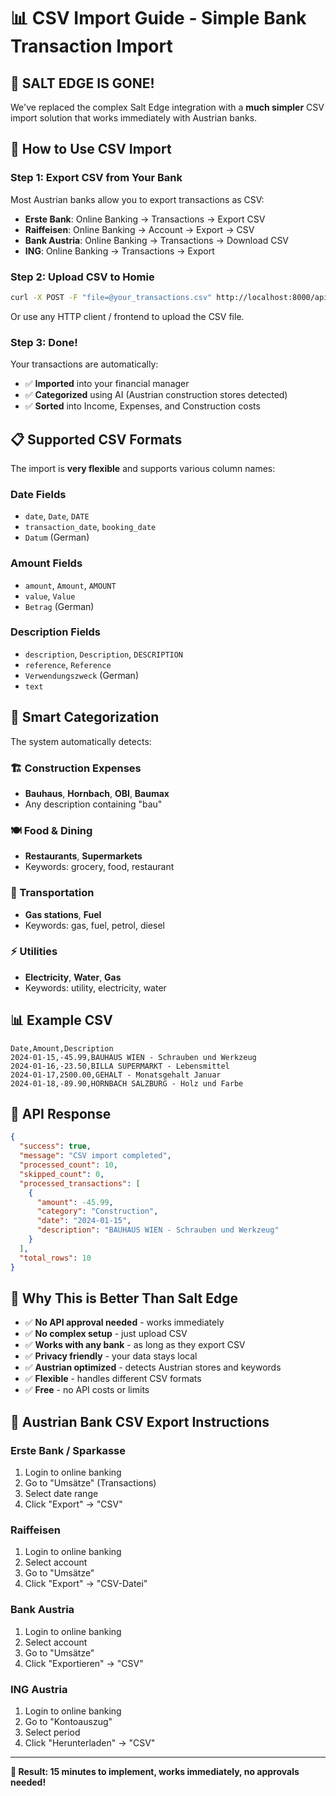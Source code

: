 # 📊 CSV Import Guide - Simple Bank Transaction Import

## 🎉 **SALT EDGE IS GONE!** 
We've replaced the complex Salt Edge integration with a **much simpler** CSV import solution that works immediately with Austrian banks.

## 🚀 How to Use CSV Import

### Step 1: Export CSV from Your Bank
Most Austrian banks allow you to export transactions as CSV:
- **Erste Bank**: Online Banking → Transactions → Export CSV
- **Raiffeisen**: Online Banking → Account → Export → CSV
- **Bank Austria**: Online Banking → Transactions → Download CSV
- **ING**: Online Banking → Transactions → Export

### Step 2: Upload CSV to Homie
```bash
curl -X POST -F "file=@your_transactions.csv" http://localhost:8000/api/financial/import-csv
```

Or use any HTTP client / frontend to upload the CSV file.

### Step 3: Done! 
Your transactions are automatically:
- ✅ **Imported** into your financial manager
- ✅ **Categorized** using AI (Austrian construction stores detected)
- ✅ **Sorted** into Income, Expenses, and Construction costs

## 📋 Supported CSV Formats

The import is **very flexible** and supports various column names:

### Date Fields
- `date`, `Date`, `DATE`
- `transaction_date`, `booking_date`
- `Datum` (German)

### Amount Fields  
- `amount`, `Amount`, `AMOUNT`
- `value`, `Value`
- `Betrag` (German)

### Description Fields
- `description`, `Description`, `DESCRIPTION`
- `reference`, `Reference`
- `Verwendungszweck` (German)
- `text`

## 🎯 Smart Categorization

The system automatically detects:

### 🏗️ Construction Expenses
- **Bauhaus**, **Hornbach**, **OBI**, **Baumax**
- Any description containing "bau"

### 🍽️ Food & Dining  
- **Restaurants**, **Supermarkets**
- Keywords: grocery, food, restaurant

### 🚗 Transportation
- **Gas stations**, **Fuel**
- Keywords: gas, fuel, petrol, diesel

### ⚡ Utilities
- **Electricity**, **Water**, **Gas**
- Keywords: utility, electricity, water

## 📊 Example CSV

```csv
Date,Amount,Description
2024-01-15,-45.99,BAUHAUS WIEN - Schrauben und Werkzeug
2024-01-16,-23.50,BILLA SUPERMARKT - Lebensmittel  
2024-01-17,2500.00,GEHALT - Monatsgehalt Januar
2024-01-18,-89.90,HORNBACH SALZBURG - Holz und Farbe
```

## 🔧 API Response

```json
{
  "success": true,
  "message": "CSV import completed",
  "processed_count": 10,
  "skipped_count": 0,
  "processed_transactions": [
    {
      "amount": -45.99,
      "category": "Construction", 
      "date": "2024-01-15",
      "description": "BAUHAUS WIEN - Schrauben und Werkzeug"
    }
  ],
  "total_rows": 10
}
```

## 🎉 Why This is Better Than Salt Edge

- ✅ **No API approval needed** - works immediately
- ✅ **No complex setup** - just upload CSV
- ✅ **Works with any bank** - as long as they export CSV
- ✅ **Privacy friendly** - your data stays local
- ✅ **Austrian optimized** - detects Austrian stores and keywords
- ✅ **Flexible** - handles different CSV formats
- ✅ **Free** - no API costs or limits

## 🏦 Austrian Bank CSV Export Instructions

### Erste Bank / Sparkasse
1. Login to online banking
2. Go to "Umsätze" (Transactions)
3. Select date range
4. Click "Export" → "CSV"

### Raiffeisen
1. Login to online banking  
2. Select account
3. Go to "Umsätze"
4. Click "Export" → "CSV-Datei"

### Bank Austria
1. Login to online banking
2. Select account
3. Go to "Umsätze"
4. Click "Exportieren" → "CSV"

### ING Austria
1. Login to online banking
2. Go to "Kontoauszug"
3. Select period
4. Click "Herunterladen" → "CSV"

---

**🎯 Result: 15 minutes to implement, works immediately, no approvals needed!** 